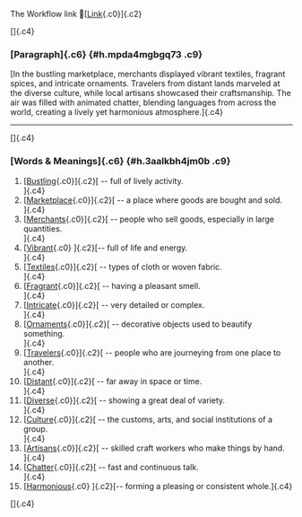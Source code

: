 The Workflow link
👏[[Link](https://www.google.com/url?q=http://www.google.com&sa=D&source=editors&ust=1756190581836839&usg=AOvVaw2zoBrMpEe8tbyuBKMEWsvu){.c0}]{.c2}

[]{.c4}

### [Paragraph]{.c6} {#h.mpda4mgbgq73 .c9}

[In the bustling marketplace, merchants displayed vibrant textiles,
fragrant spices, and intricate ornaments. Travelers from distant lands
marveled at the diverse culture, while local artisans showcased their
craftsmanship. The air was filled with animated chatter, blending
languages from across the world, creating a lively yet harmonious
atmosphere.]{.c4}

------------------------------------------------------------------------

[]{.c4}

### [Words & Meanings]{.c6} {#h.3aalkbh4jm0b .c9}

1.  [[Bustling](https://www.google.com/url?q=http://www.google.com&sa=D&source=editors&ust=1756190581837930&usg=AOvVaw3GG6lygtfUwRa3P9V8Udhv){.c0}]{.c2}[ --
    full of lively activity.\
    ]{.c4}
2.  [[Marketplace](https://www.google.com/url?q=http://www.google.com&sa=D&source=editors&ust=1756190581838193&usg=AOvVaw1dySk2nG7F1IZeDEsmqiP1){.c0}]{.c2}[ --
    a place where goods are bought and sold.\
    ]{.c4}
3.  [[Merchants](https://www.google.com/url?q=http://www.google.com&sa=D&source=editors&ust=1756190581838393&usg=AOvVaw1wB5MyVIc_TDt0Ulwix6Eo){.c0}]{.c2}[ --
    people who sell goods, especially in large quantities.\
    ]{.c4}
4.  [[Vibrant](https://www.google.com/url?q=http://www.google.com&sa=D&source=editors&ust=1756190581838601&usg=AOvVaw3P_XSGvI1JkJkXaPZIowTz){.c0}
    ]{.c2}[-- full of life and energy.\
    ]{.c4}
5.  [[Textiles](https://www.google.com/url?q=http://www.google.com&sa=D&source=editors&ust=1756190581838761&usg=AOvVaw02XDw-4ceKeK8OfImmXhPU){.c0}]{.c2}[ --
    types of cloth or woven fabric.\
    ]{.c4}
6.  [[Fragrant](https://www.google.com/url?q=http://www.google.com&sa=D&source=editors&ust=1756190581838952&usg=AOvVaw0OeAE5j0vuq19CNIJB5s86){.c0}]{.c2}[ --
    having a pleasant smell.\
    ]{.c4}
7.  [[Intricate](https://www.google.com/url?q=http://www.google.com&sa=D&source=editors&ust=1756190581839127&usg=AOvVaw1Qq_uvOmL61zHkxF2onbz5){.c0}]{.c2}[ --
    very detailed or complex.\
    ]{.c4}
8.  [[Ornaments](https://www.google.com/url?q=http://www.google.com&sa=D&source=editors&ust=1756190581839304&usg=AOvVaw33AMqOQK31t38b19JKcf3_){.c0}]{.c2}[ --
    decorative objects used to beautify something.\
    ]{.c4}
9.  [[Travelers](https://www.google.com/url?q=http://www.google.com&sa=D&source=editors&ust=1756190581839522&usg=AOvVaw30JYDljfGFtXdugzAn5iA8){.c0}]{.c2}[ --
    people who are journeying from one place to another.\
    ]{.c4}
10. [[Distant](https://www.google.com/url?q=http://www.google.com&sa=D&source=editors&ust=1756190581839729&usg=AOvVaw2J66GBB-MW3fGkROIB5D3G){.c0}]{.c2}[ --
    far away in space or time.\
    ]{.c4}
11. [[Diverse](https://www.google.com/url?q=http://www.google.com&sa=D&source=editors&ust=1756190581839908&usg=AOvVaw07bV-pklsBrY2sgjng0ajZ){.c0}]{.c2}[ --
    showing a great deal of variety.\
    ]{.c4}
12. [[Culture](https://www.google.com/url?q=http://www.google.com&sa=D&source=editors&ust=1756190581840121&usg=AOvVaw2c9fxPqtcoCIaPHHMWLymS){.c0}]{.c2}[ --
    the customs, arts, and social institutions of a group.\
    ]{.c4}
13. [[Artisans](https://www.google.com/url?q=http://www.google.com&sa=D&source=editors&ust=1756190581840370&usg=AOvVaw0NVTfyEyb3nJQElyHjus-Y){.c0}]{.c2}[ --
    skilled craft workers who make things by hand.\
    ]{.c4}
14. [[Chatter](https://www.google.com/url?q=http://www.google.com&sa=D&source=editors&ust=1756190581840595&usg=AOvVaw01_MH1NgDdzZhkE56BAT3r){.c0}]{.c2}[ --
    fast and continuous talk.\
    ]{.c4}
15. [[Harmonious](https://www.google.com/url?q=http://www.google.com&sa=D&source=editors&ust=1756190581840757&usg=AOvVaw2zwVrlNfYeP2rL7PTlLdXV){.c0}
    ]{.c2}[-- forming a pleasing or consistent whole.]{.c4}

[]{.c4}
